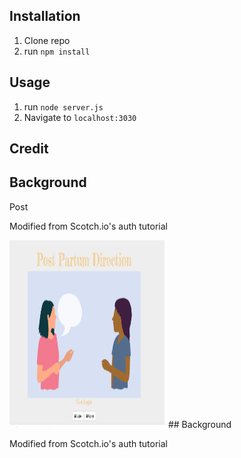 ## Installation

1. Clone repo
2. run `npm install`

## Usage

1. run `node server.js`
2. Navigate to `localhost:3030`

## Credit
## Background
Post

Modified from Scotch.io's auth tutorial

<img src="public/img/ppd.png" alt="project example" width="250" height="300">
## Background

Modified from Scotch.io's auth tutorial